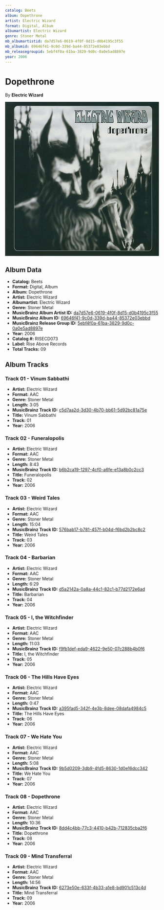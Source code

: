 ```yaml
---
catalog: Beets
album: Dopethrone
artist: Electric Wizard
format: Digital, Album
albumartist: Electric Wizard
genre: Stoner Metal
mb_albumartistid: da7d57e6-0619-4f0f-8d15-d0b4195c3f55
mb_albumid: 69646f41-9c0d-339d-ba44-85372e03ebbd
mb_releasegroupid: 5ebf4f0a-61ba-3829-9d0c-0a0e5ad8897e
year: 2006
---
```


# Dopethrone

By **Electric Wizard**

![](../../assets/beetscovers/Electric_Wizard-Dopethrone.jpg)

## Album Data

- **Catalog:** Beets
- **Format:** Digital, Album
- **Album:** Dopethrone
- **Artist:** Electric Wizard
- **Albumartist:** Electric Wizard
- **Genre:** Stoner Metal
- **MusicBrainz Album Artist ID:** [da7d57e6-0619-4f0f-8d15-d0b4195c3f55](https://musicbrainz.org/artist/da7d57e6-0619-4f0f-8d15-d0b4195c3f55)
- **MusicBrainz Album ID:** [69646f41-9c0d-339d-ba44-85372e03ebbd](https://musicbrainz.org/release/69646f41-9c0d-339d-ba44-85372e03ebbd)
- **MusicBrainz Release Group ID:** [5ebf4f0a-61ba-3829-9d0c-0a0e5ad8897e](https://musicbrainz.org/release-group/5ebf4f0a-61ba-3829-9d0c-0a0e5ad8897e)
- **Year:** 2006
- **Catalog #:** RISECD073
- **Label:** Rise Above Records
- **Total Tracks:** 09

## Album Tracks

### Track 01 - Vinum Sabbathi

- **Artist:** Electric Wizard
- **Format:** AAC
- **Genre:** Stoner Metal
- **Length:** 3:05
- **MusicBrainz Track ID:** [c5d7aa2d-3d30-4b70-bb61-5d92bc81a75e](https://musicbrainz.org/recording/c5d7aa2d-3d30-4b70-bb61-5d92bc81a75e)
- **Title:** Vinum Sabbathi
- **Track:** 01
- **Year:** 2006

### Track 02 - Funeralopolis

- **Artist:** Electric Wizard
- **Format:** AAC
- **Genre:** Stoner Metal
- **Length:** 8:43
- **MusicBrainz Track ID:** [b6b2ca19-1297-4cf0-a6fe-e13a8b0c2cc3](https://musicbrainz.org/recording/b6b2ca19-1297-4cf0-a6fe-e13a8b0c2cc3)
- **Title:** Funeralopolis
- **Track:** 02
- **Year:** 2006

### Track 03 - Weird Tales

- **Artist:** Electric Wizard
- **Format:** AAC
- **Genre:** Stoner Metal
- **Length:** 15:04
- **MusicBrainz Track ID:** [576bab17-b781-457f-b04d-f6bd2b2bc8c2](https://musicbrainz.org/recording/576bab17-b781-457f-b04d-f6bd2b2bc8c2)
- **Title:** Weird Tales
- **Track:** 03
- **Year:** 2006

### Track 04 - Barbarian

- **Artist:** Electric Wizard
- **Format:** AAC
- **Genre:** Stoner Metal
- **Length:** 6:29
- **MusicBrainz Track ID:** [d5a2142a-0a8a-44c1-82c1-b77d2172e6ad](https://musicbrainz.org/recording/d5a2142a-0a8a-44c1-82c1-b77d2172e6ad)
- **Title:** Barbarian
- **Track:** 04
- **Year:** 2006

### Track 05 - I, the Witchfinder

- **Artist:** Electric Wizard
- **Format:** AAC
- **Genre:** Stoner Metal
- **Length:** 11:03
- **MusicBrainz Track ID:** [f9fb1def-eda9-4622-9e50-07c288b4b0f6](https://musicbrainz.org/recording/f9fb1def-eda9-4622-9e50-07c288b4b0f6)
- **Title:** I, the Witchfinder
- **Track:** 05
- **Year:** 2006

### Track 06 - The Hills Have Eyes

- **Artist:** Electric Wizard
- **Format:** AAC
- **Genre:** Stoner Metal
- **Length:** 0:47
- **MusicBrainz Track ID:** [a395fad5-342f-4e3b-8dee-08dafa4984c5](https://musicbrainz.org/recording/a395fad5-342f-4e3b-8dee-08dafa4984c5)
- **Title:** The Hills Have Eyes
- **Track:** 06
- **Year:** 2006

### Track 07 - We Hate You

- **Artist:** Electric Wizard
- **Format:** AAC
- **Genre:** Stoner Metal
- **Length:** 5:08
- **MusicBrainz Track ID:** [9b5d0209-3db9-4fd5-8630-1d0e16dcc342](https://musicbrainz.org/recording/9b5d0209-3db9-4fd5-8630-1d0e16dcc342)
- **Title:** We Hate You
- **Track:** 07
- **Year:** 2006

### Track 08 - Dopethrone

- **Artist:** Electric Wizard
- **Format:** AAC
- **Genre:** Stoner Metal
- **Length:** 10:36
- **MusicBrainz Track ID:** [8dd4c4bb-77c3-4410-b42b-712835cba2f6](https://musicbrainz.org/recording/8dd4c4bb-77c3-4410-b42b-712835cba2f6)
- **Title:** Dopethrone
- **Track:** 08
- **Year:** 2006

### Track 09 - Mind Transferral

- **Artist:** Electric Wizard
- **Format:** AAC
- **Genre:** Stoner Metal
- **Length:** 14:56
- **MusicBrainz Track ID:** [6273e50e-633f-4b33-a1e8-bd901c513c4d](https://musicbrainz.org/recording/6273e50e-633f-4b33-a1e8-bd901c513c4d)
- **Title:** Mind Transferral
- **Track:** 09
- **Year:** 2006

